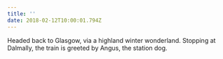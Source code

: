 ```yaml
---
title: ''
date: 2018-02-12T10:00:01.794Z
---
```

Headed back to Glasgow, via a highland winter wonderland. Stopping at Dalmally, the train is greeted by Angus, the station dog.
